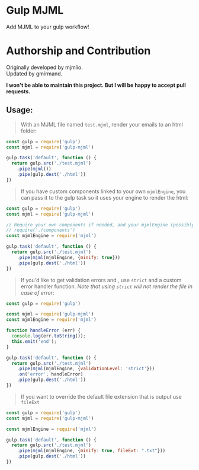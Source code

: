 
# Gulp MJML

Add MJML to your gulp workflow!

# Authorship and Contribution
Originally developed by mjmlio.  
Updated by gmirmand.

**I won't be able to maintain this project. But I will be happy to accept pull requests.**

## Usage:

> With an MJML file named `test.mjml`, render your emails to an html folder:

```javascript
const gulp = require('gulp')
const mjml = require('gulp-mjml')

gulp.task('default', function () {
  return gulp.src('./test.mjml')
    .pipe(mjml())
    .pipe(gulp.dest('./html'))
})
```

> If you have custom components linked to your own `mjmlEngine`, you can pass it to the gulp task so it uses your engine to render the html:

```javascript
const gulp = require('gulp')
const mjml = require('gulp-mjml')

// Require your own components if needed, and your mjmlEngine (possibly with options)
// require('./components')
const mjmlEngine = require('mjml')

gulp.task('default', function () {
  return gulp.src('./test.mjml')
    .pipe(mjml(mjmlEngine, {minify: true}))
    .pipe(gulp.dest('./html'))
})
```

> If you'd like to get validation errors and , use `strict` and a custom error handler function. _Note that using `strict` will not render the file in case of error_:

```javascript
const gulp = require('gulp')

const mjml = require('gulp-mjml')
const mjmlEngine = require('mjml')

function handleError (err) {
  console.log(err.toString());
  this.emit('end');
}

gulp.task('default', function () {
  return gulp.src('./test.mjml')
    .pipe(mjml(mjmlEngine, {validationLevel: 'strict'}))
    .on('error', handleError)
    .pipe(gulp.dest('./html'))
})
```

> If you want to override the default file extension that is output use `fileExt`

```javascript
const gulp = require('gulp')
const mjml = require('gulp-mjml')

const mjmlEngine = require('mjml')

gulp.task('default', function () {
  return gulp.src('./test.mjml')
    .pipe(mjml(mjmlEngine, {minify: true, fileExt: ".txt"}))
    .pipe(gulp.dest('./html'))
})
```
